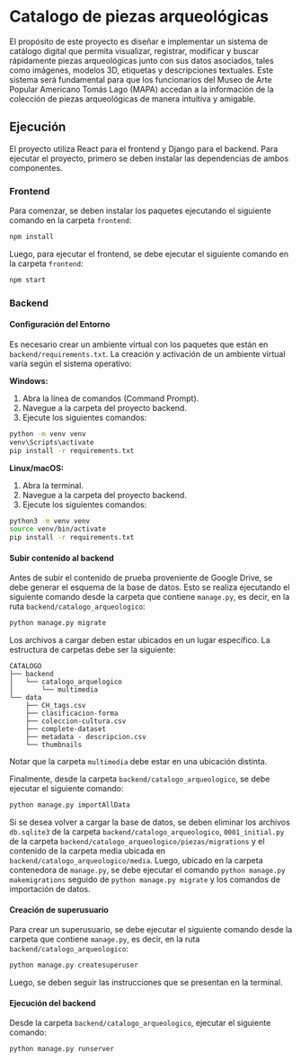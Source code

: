 # Catalogo de piezas arqueológicas
El propósito de este proyecto es diseñar e implementar un sistema de catálogo digital que permita visualizar, registrar, modificar y buscar rápidamente piezas arqueológicas junto con sus datos asociados, tales como imágenes, modelos 3D, etiquetas y descripciones textuales. Este sistema será fundamental para que los funcionarios del Museo de Arte Popular Americano Tomás Lago (MAPA) accedan a la información de la colección de piezas arqueológicas de manera intuitiva y amigable.

## Ejecución
El proyecto utiliza React para el frontend y Django para el backend. Para ejecutar el proyecto, primero se deben instalar las dependencias de ambos componentes.

### Frontend
Para comenzar, se deben instalar los paquetes ejecutando el siguiente comando en la carpeta `frontend`:

```bash
npm install
```
Luego, para ejecutar el frontend, se debe ejecutar el siguiente comando en la carpeta `frontend`:

```bash
npm start
```
### Backend
#### Configuración del Entorno

Es necesario crear un ambiente virtual con los paquetes que están en `backend/requirements.txt`. La creación y activación de un ambiente virtual varía según el sistema operativo:

**Windows:**

1. Abra la línea de comandos (Command Prompt).
2. Navegue a la carpeta del proyecto backend.
3. Ejecute los siguientes comandos:

```bash
python -m venv venv
venv\Scripts\activate
pip install -r requirements.txt
```

**Linux/macOS:**
1. Abra la terminal.
2. Navegue a la carpeta del proyecto backend.
3. Ejecute los siguientes comandos:

```bash
python3 -m venv venv
source venv/bin/activate
pip install -r requirements.txt
```

#### Subir contenido al backend

Antes de subir el contenido de prueba proveniente de Google Drive, se debe generar el esquema de la base de datos. Esto se realiza ejecutando el siguiente comando desde la carpeta que contiene `manage.py`, es decir, en la ruta `backend/catalogo_arqueologico`:

```bash
python manage.py migrate
```

Los archivos a cargar deben estar ubicados en un lugar específico. La estructura de carpetas debe ser la siguiente:

```
CATALOGO
├── backend
│   └── catalogo_arquelogico
│       └── multimedia
└── data
    ├── CH_tags.csv
    ├── clasificacion-forma
    ├── coleccion-cultura.csv
    ├── complete-dataset
    ├── metadata - descripcion.csv
    └── thumbnails
```
Notar que la carpeta `multimedia` debe estar en una ubicación distinta.

Finalmente, desde la carpeta `backend/catalogo_arqueologico`, se debe ejecutar el siguiente comando:

```bash
python manage.py importAllData
```

Si se desea volver a cargar la base de datos, se deben eliminar los archivos `db.sqlite3` de la carpeta `backend/catalogo_arqueologico`, `0001_initial.py` de la carpeta `backend/catalogo_arqueologico/piezas/migrations` y el contenido de la carpeta media ubicada en `backend/catalogo_arqueologico/media`. Luego, ubicado en la carpeta contenedora de `manage.py`, se debe ejecutar el comando `python manage.py makemigrations` seguido de `python manage.py migrate` y los comandos de importación de datos.

#### Creación de superusuario
Para crear un superusuario, se debe ejecutar el siguiente comando desde la carpeta que contiene `manage.py`, es decir, en la ruta `backend/catalogo_arqueologico`:

```bash
python manage.py createsuperuser
```

Luego, se deben seguir las instrucciones que se presentan en la terminal.

#### Ejecución del backend
Desde la carpeta `backend/catalogo_arqueologico`, ejecutar el siguiente comando:

```bash
python manage.py runserver
```